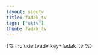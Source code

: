 ```yaml
--- 
layout: sieutv
title: fadak_tv
tags: ["uktv"]
thumb: fadak_tv
---
```

{% include tvadv key=fadak_tv %}
